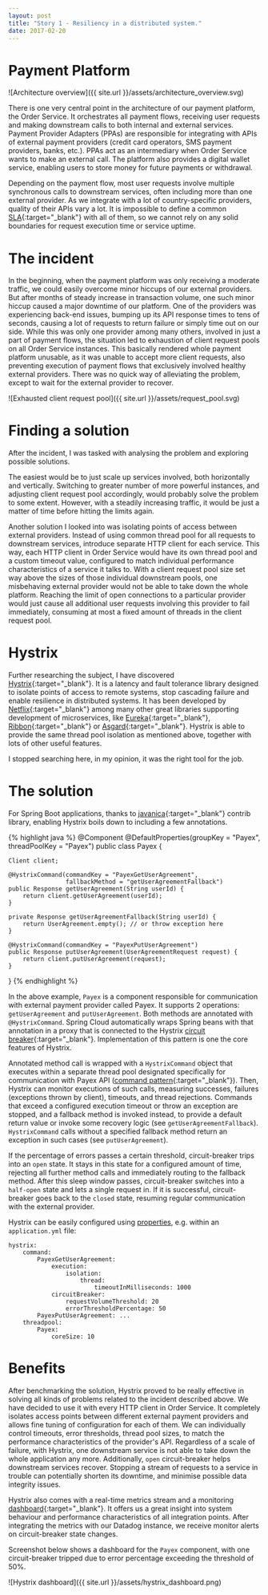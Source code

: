 ```yaml
---
layout: post
title: "Story 1 - Resiliency in a distributed system."
date: 2017-02-20
---
```


# Payment Platform

![Architecture overview]({{ site.url }}/assets/architecture_overview.svg)

There is one very central point in the architecture of our payment platform, the Order Service. It orchestrates all payment flows, receiving user requests and making downstream calls to both internal and external services. Payment Provider Adapters (PPAs) are responsible for integrating with APIs of external payment providers (credit card operators, SMS payment providers, banks, etc.). PPAs act as an intermediary when Order Service wants to make an external call. The platform also provides a digital wallet service, enabling users to store money for future payments or withdrawal.

Depending on the payment flow, most user requests involve multiple synchronous calls to downstream services, often including more than one external provider. As we integrate with a lot of country-specific providers, quality of their APIs vary a lot. It is impossible to define a common [SLA][sla]{:target="_blank"} with all of them, so we cannot rely on any solid boundaries for request execution time or service uptime.

# The incident

In the beginning, when the payment platform was only receiving a moderate traffic, we could easily overcome minor hiccups of our external providers. But after months of steady increase in transaction volume, one such minor hiccup caused a major downtime of our platform. One of the providers was experiencing back-end issues, bumping up its API response times to tens of seconds, causing a lot of requests to return failure or simply time out on our side. While this was only one provider among many others, involved in just a part of payment flows, the situation led to exhaustion of client request pools on all Order Service instances. This basically rendered whole payment platform unusable, as it was unable to accept more client requests, also preventing execution of payment flows that exclusively involved healthy external providers. There was no quick way of alleviating the problem, except to wait for the external provider to recover.

![Exhausted client request pool]({{ site.url }}/assets/request_pool.svg)

# Finding a solution

After the incident, I was tasked with analysing the problem and exploring possible solutions.

The easiest would be to just scale up services involved, both horizontally and vertically. Switching to greater number of more powerful instances, and adjusting client request pool accordingly, would probably solve the problem to some extent. However, with a steadily increasing traffic, it would be just a matter of time before hitting the limits again.

Another solution I looked into was isolating points of access between external providers. Instead of using common thread pool for all requests to downstream services, introduce separate HTTP client for each service. This way, each HTTP client in Order Service would have its own thread pool and a custom timeout value, configured to match individual performance characteristics of a service it talks to. With a client request pool size set way above the sizes of those individual downstream pools, one misbehaving external provider would not be able to take down the whole platform. Reaching the limit of open connections to a particular provider would just cause all additional user requests involving this provider to fail immediately, consuming at most a fixed amount of threads in the client request pool.

# Hystrix

Further researching the subject, I have discovered [Hystrix][hystrix-homepage]{:target="_blank"}. It is a latency and fault tolerance library designed to isolate points of access to remote systems, stop cascading failure and enable resilience in distributed systems. It has been developed by [Netflix][netflix-github]{:target="_blank"} among many other great libraries supporting development of microservices, like [Eureka][eureka]{:target="_blank"}, [Ribbon][ribbon]{:target="_blank"} or [Asgard][asgard]{:target="_blank"}. Hystrix is able to provide the same thread pool isolation as mentioned above, together with lots of other useful features.

I stopped searching here, in my opinion, it was the right tool for the job.

# The solution

For Spring Boot applications, thanks to [javanica][javanica-github]{:target="_blank"} contrib library, enabling Hystrix boils down to including a few annotations.

{% highlight java %}
@Component
@DefaultProperties(groupKey = "Payex", threadPoolKey = "Payex")
public class Payex {

    Client client;

    @HystrixCommand(commandKey = "PayexGetUserAgreement",
                    fallbackMethod = "getUserAgreementFallback")
    public Response getUserAgreement(String userId) {
        return client.getUserAgreement(userId);
    }

    private Response getUserAgreementFallback(String userId) {
        return UserAgreement.empty(); // or throw exception here
    }

    @HystrixCommand(commandKey = "PayexPutUserAgreement")
    public Response putUserAgreement(UserAgreementRequest request) {
        return client.putUserAgreement(request);
    }
}
{% endhighlight %}

In the above example, `Payex` is a component responsible for communication with external payment provider called Payex. It supports 2 operations: `getUserAgreement` and `putUserAgreement`. Both methods are annotated with `@HystrixCommand`. Spring Cloud automatically wraps Spring beans with that annotation in a proxy that is connected to the Hystrix [circuit breaker][circuit-breaker]{:target="_blank"}. Implementation of this pattern is one the core features of Hystrix. 

Annotated method call is wrapped with a `HystrixCommand` object that executes within a separate thread pool designated specifically for communication with Payex API ([command pattern][command-pattern]{:target="_blank"}). Then, Hystrix can monitor executions of such calls, measuring successes, failures (exceptions thrown by client), timeouts, and thread rejections. Commands that exceed a configured execution timeout or throw an exception are stopped, and a fallback method is invoked instead, to provide a default return value or invoke some recovery logic (see `getUserAgreementFallback`). `HystrixCommand` calls without a specified fallback method return an exception in such cases (see `putUserAgreement`).

If the percentage of errors passes a certain threshold, circuit-breaker trips into an `open` state. It stays in this state for a configured amount of time, rejecting all further method calls and immediately routing to the fallback method. After this sleep window passes, circuit-breaker switches into a `half-open` state and lets a single request in. If it is successful, circuit-breaker goes back to the `closed` state, resuming regular communication with the external provider. 

Hystrix can be easily configured using [properties][hystrix-configuration], e.g. within an `application.yml` file:
```
hystrix:
    command:
        PayexGetUserAgreement:
            execution:
                isolation:
                    thread:
                        timeoutInMilliseconds: 1000
            circuitBreaker:
                requestVolumeThreshold: 20
                errorThresholdPercentage: 50
        PayexPutUserAgreement: ...
    threadpool:
        Payex:
            coreSize: 10
```

# Benefits

After benchmarking the solution, Hystrix proved to be really effective in solving all kinds of problems related to the incident described above. We have decided to use it with every HTTP client in Order Service. It completely isolates access points between different external payment providers and allows fine tuning of configuration for each of them. We can individually control timeouts, error thresholds, thread pool sizes, to match the performance characteristics of the provider's API. Regardless of a scale of failure, with Hystrix, one downstream service is not able to take down the whole application any more. Additionally, `open` circuit-breaker helps downstream services recover. Stopping a stream of requests to a service in trouble can potentially shorten its downtime, and minimise possible data integrity issues.

Hystrix also comes with a real-time metrics stream and a monitoring [dashboard][hystrix-dashboard]{:target="_blank"}. It offers us a great insight into system behaviour and performance characteristics of all integration points. After integrating the metrics with our Datadog instance, we receive monitor alerts on circuit-breaker state changes.

Screenshot below shows a dashboard for the `Payex` component, with one circuit-breaker tripped due to error percentage exceeding the threshold of 50%.

![Hystrix dashboard]({{ site.url }}/assets/hystrix_dashboard.png)

[sla]: https://en.wikipedia.org/wiki/Service-level_agreement
[hystrix-homepage]: https://github.com/Netflix/Hystrix
[netflix-github]: https://github.com/Netflix
[eureka]: https://github.com/Netflix/eureka
[asgard]: https://github.com/Netflix/asgard
[ribbon]: https://github.com/Netflix/ribbon
[spinnaker]: http://www.spinnaker.io/
[javanica-github]: https://github.com/Netflix/Hystrix/tree/master/hystrix-contrib/hystrix-javanica
[circuit-breaker]: https://martinfowler.com/bliki/CircuitBreaker.html
[command-pattern]: https://en.wikipedia.org/wiki/Command_pattern
[hystrix-dashboard]: https://github.com/Netflix/Hystrix/wiki/Dashboard
[hystrix-configuration]: https://github.com/Netflix/Hystrix/wiki/Configuration